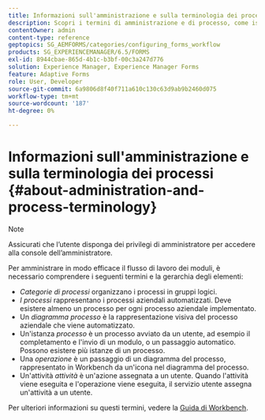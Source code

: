 ```yaml
---
title: Informazioni sull'amministrazione e sulla terminologia dei processi
description: Scopri i termini di amministrazione e di processo, come istanza di processo, diagramma di processo e funzionamento.
contentOwner: admin
content-type: reference
geptopics: SG_AEMFORMS/categories/configuring_forms_workflow
products: SG_EXPERIENCEMANAGER/6.5/FORMS
exl-id: 8944cbae-865d-4b1c-b3bf-00c3a247d776
solution: Experience Manager, Experience Manager Forms
feature: Adaptive Forms
role: User, Developer
source-git-commit: 6a9806d8f40f711a610c130c63d9ab9b2460d075
workflow-type: tm+mt
source-wordcount: '187'
ht-degree: 0%

---
```


# Informazioni sull&#39;amministrazione e sulla terminologia dei processi {#about-administration-and-process-terminology}

>[!NOTE]
> 
> Assicurati che l’utente disponga dei privilegi di amministratore per accedere alla console dell’amministratore.

Per amministrare in modo efficace il flusso di lavoro dei moduli, è necessario comprendere i seguenti termini e la gerarchia degli elementi:

* *Categorie di processi* organizzano i processi in gruppi logici.
* *I processi* rappresentano i processi aziendali automatizzati. Deve esistere almeno un processo per ogni processo aziendale implementato.
* Un *diagramma processo* è la rappresentazione visiva del processo aziendale che viene automatizzato.
* Un&#39;istanza *processo* è un processo avviato da un utente, ad esempio il completamento e l&#39;invio di un modulo, o un passaggio automatico. Possono esistere più istanze di un processo.
* Una *operazione* è un passaggio di un diagramma del processo, rappresentato in Workbench da un&#39;icona nel diagramma del processo.
* Un&#39;attività *attività* è un&#39;azione assegnata a un utente. Quando l&#39;attività viene eseguita e l&#39;operazione viene eseguita, il servizio utente assegna un&#39;attività a un utente.

Per ulteriori informazioni su questi termini, vedere la [Guida di Workbench](https://www.adobe.com/go/learn_aemforms_workbench_63).
